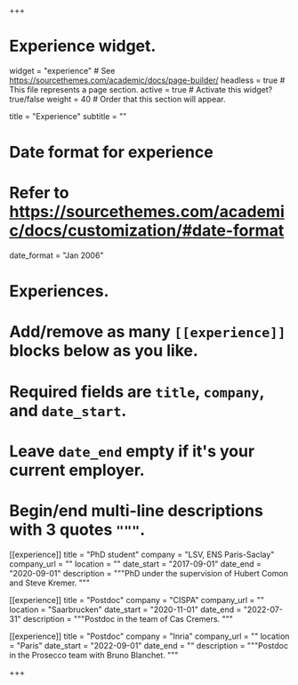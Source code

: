 +++
# Experience widget.
widget = "experience"  # See https://sourcethemes.com/academic/docs/page-builder/
headless = true  # This file represents a page section.
active = true  # Activate this widget? true/false
weight = 40  # Order that this section will appear.

title = "Experience"
subtitle = ""

# Date format for experience
#   Refer to https://sourcethemes.com/academic/docs/customization/#date-format
date_format = "Jan 2006"

# Experiences.
#   Add/remove as many `[[experience]]` blocks below as you like.
#   Required fields are `title`, `company`, and `date_start`.
#   Leave `date_end` empty if it's your current employer.
#   Begin/end multi-line descriptions with 3 quotes `"""`.
[[experience]]
  title = "PhD student"
  company = "LSV, ENS Paris-Saclay"
  company_url = ""
  location = ""
  date_start = "2017-09-01"
  date_end = "2020-09-01"
  description = """PhD under the supervision of Hubert Comon and Steve Kremer.
  """

[[experience]]
  title = "Postdoc"
  company = "CISPA"
  company_url = ""
  location = "Saarbrucken"
  date_start = "2020-11-01"
  date_end = "2022-07-31"
  description = """Postdoc in the team of Cas Cremers.
  """

[[experience]]
  title = "Postdoc"
  company = "Inria"
  company_url = ""
  location = "Paris"
  date_start = "2022-09-01"
  date_end = ""
  description = """Postdoc in the Prosecco team with Bruno Blanchet.
  """

+++
